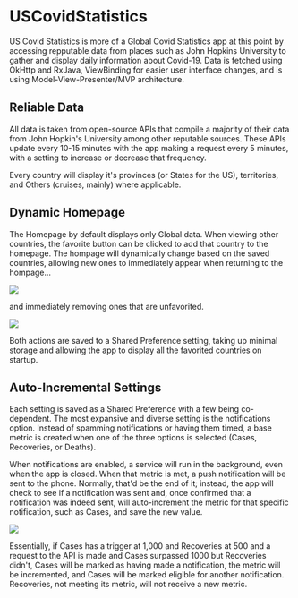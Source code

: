 # USCovidStatistics

US Covid Statistics is more of a Global Covid Statistics app at this point by accessing repputable data from places such as John Hopkins University to gather and display daily information about Covid-19. Data is fetched using OkHttp and RxJava, ViewBinding for easier user interface changes, and is using Model-View-Presenter/MVP architecture.

## Reliable Data
All data is taken from open-source APIs that compile a majority of their data from John Hopkin's University among other reputable sources. These APIs update every 10-15 minutes with the app making a request every 5 minutes, with a setting to increase or decrease that frequency. 

Every country will display it's provinces (or States for the US), territories, and Others (cruises, mainly) where applicable.

## Dynamic Homepage
The Homepage by default displays only Global data. When viewing other countries, the favorite button can be clicked to add that country to the homepage. The hompage will dynamically change based on the saved countries, allowing new ones to immediately appear when returning to the hompage...

![](save_country.gif)

and immediately removing ones that are unfavorited.

![](remove_country.gif)

Both actions are saved to a Shared Preference setting, taking up minimal storage and allowing the app to display all the favorited countries on startup.

## Auto-Incremental Settings
Each setting is saved as a Shared Preference with a few being co-dependent. The most expansive and diverse setting is the notifications option. Instead of spamming notifications or having them timed, a base metric is created when one of the three options is selected (Cases, Recoveries, or Deaths). 

When notifications are enabled, a service will run in the background, even when the app is closed. When that metric is met, a push notification will be sent to the phone. Normally, that'd be the end of it; instead, the app will check to see if a notification was sent and, once confirmed that a notification was indeed sent, will auto-increment the metric for that specific notification, such as Cases, and save the new value. 

![](settings.gif)

Essentially, if Cases has a trigger at 1,000 and Recoveries at 500 and a request to the API is made and Cases surpassed 1000 but Recoveries didn't, Cases will be marked as having made a notification, the metric will be incremented, and Cases will be marked eligible for another notification. Recoveries, not meeting its metric, will not receive a new metric.
